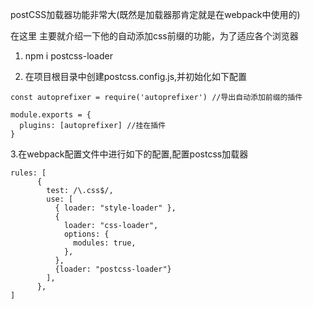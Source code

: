 postCSS加载器功能非常大(既然是加载器那肯定就是在webpack中使用的)

在这里 主要就介绍一下他的自动添加css前缀的功能，为了适应各个浏览器

1. npm i postcss-loader  

2. 在项目根目录中创建postcss.config.js,并初始化如下配置
```
const autoprefixer = require('autoprefixer') //导出自动添加前缀的插件

module.exports = {
  plugins: [autoprefixer] //挂在插件
}
```
3.在webpack配置文件中进行如下的配置,配置postcss加载器

```
rules: [
      {
        test: /\.css$/,
        use: [
          { loader: "style-loader" },
          {
            loader: "css-loader",
            options: {
              modules: true,
            },
          },
          {loader: "postcss-loader"}
        ],
      },
]
```